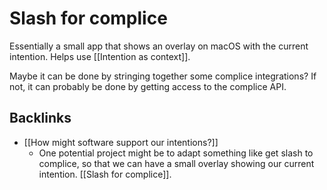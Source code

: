 # Slash for complice
Essentially a small app that shows an overlay on macOS with the current intention. Helps use [[Intention as context]].

Maybe it can be done by stringing together some complice integrations? If not, it can probably be done by getting access to the complice API.

## Backlinks
* [[How might software support our intentions?]]
	* One potential project might be to adapt something like get slash to complice, so that we can have a small overlay showing our current intention. [[Slash for complice]].

<!-- {BearID:3ECC5C21-4084-4A25-8805-6F1A22C62933-6734-000007B7A7021F6D} -->
